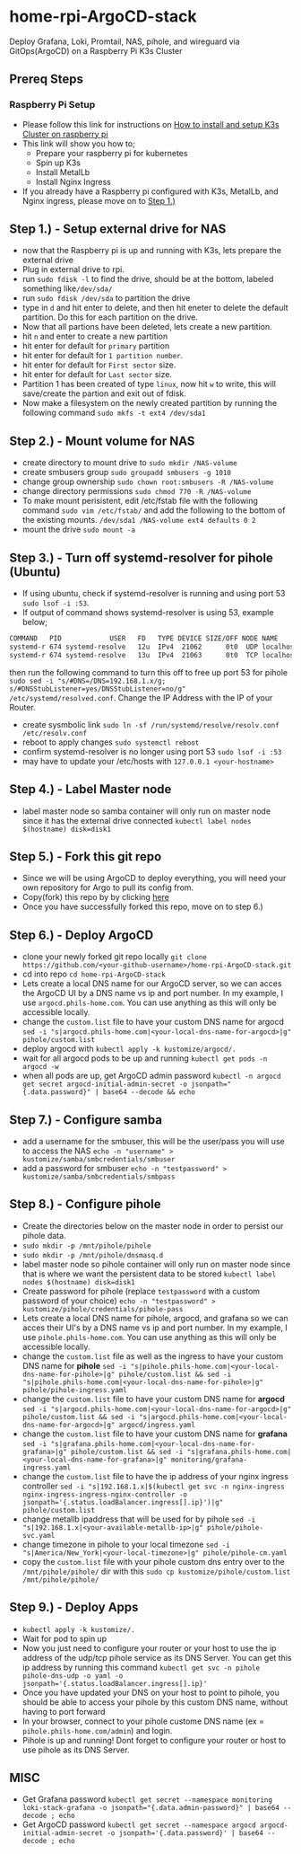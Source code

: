 # home-rpi-ArgoCD-stack
Deploy Grafana, Loki, Promtail, NAS, pihole, and wireguard via GitOps(ArgoCD) on a Raspberry Pi K3s Cluster

## Prereq Steps
### Raspberry Pi Setup
- Please follow this link for instructions on [How to install and setup K3s Cluster on raspberry pi](https://github.com/philgladman/home-rpi-k3s-cluster.git)
- This link will show you how to;
  - Prepare your raspberry pi for kubernetes
  - Spin up K3s
  - Install MetalLb
  - Install Nginx Ingress
- If you already have a Raspberry pi configured with K3s, MetalLb, and Nginx ingress, please move on to [Step 1.)](README.md#step-1---setup-external-drive-for-nas)


## Step 1.) - Setup external drive for NAS
- now that the Raspberry pi is up and running with K3s, lets prepare the external drive
- Plug in external drive to rpi.
- run `sudo fdisk -l` to find the drive, should be at the bottom, labeled something like`/dev/sda/`
- run `sudo fdisk /dev/sda` to partition the drive
- type in `d` and hit enter to delete, and then hit eneter to delete the default partition. Do this for each partition on the drive.
- Now that all partions have been deleted, lets create a new partition.
- hit `n` and enter to create a new partition
- hit enter for default for `primary` partition
- hit enter for default for `1 partition number`.
- hit enter for default for `First sector` size.
- hit enter for default for `Last sector` size.
- Partition 1 has been created of type `linux`, now hit `w` to write, this will save/create the partion and exit out of fdisk.
- Now make a filesystem on the newly created partition by running the following command `sudo mkfs -t ext4 /dev/sda1`

## Step 2.) - Mount volume for NAS
- create directory to mount drive to `sudo mkdir /NAS-volume`
- create smbusers group `sudo groupadd smbusers -g 1010`
- change group ownership `sudo chown root:smbusers -R /NAS-volume`
- change directory permissions `sudo chmod 770 -R /NAS-volume`
- To make mount perisistent, edit /etc/fstab file with the following command `sudo vim /etc/fstab/` and add the following to the bottom of the existing mounts. `/dev/sda1 /NAS-volume ext4 defaults 0 2`
- mount the drive `sudo mount -a`

## Step 3.) - Turn off systemd-resolver for pihole (Ubuntu)
- If using ubuntu, check if systemd-resolver is running and using port 53 `sudo lsof -i :53`.
- If output of command shows systemd-resolver is using 53, example below;
```bash
COMMAND   PID            USER   FD   TYPE DEVICE SIZE/OFF NODE NAME
systemd-r 674 systemd-resolve   12u  IPv4  21062      0t0  UDP localhost:domain 
systemd-r 674 systemd-resolve   13u  IPv4  21063      0t0  TCP localhost:domain (LISTEN)
```
then run the following command to turn this off to free up port 53 for pihole `sudo sed -i "s/#DNS=/DNS=192.168.1.x/g; s/#DNSStubListener=yes/DNSStubListener=no/g" /etc/systemd/resolved.conf`. Change the IP Address with the IP of your Router.
- create sysmbolic link `sudo ln -sf /run/systemd/resolve/resolv.conf /etc/resolv.conf`
- reboot to apply changes `sudo systemctl reboot`
- confirm systemd-resolver is no longer using port 53 `sudo lsof -i :53`
- may have to update your /etc/hosts with `127.0.0.1 <your-hostname>`

## Step 4.) - Label Master node
- label master node so samba container will only run on master node since it has the external drive connected `kubectl label nodes $(hostname) disk=disk1`

## Step 5.) - Fork this git repo
- Since we will be using ArgoCD to deploy everything, you will need your own repository for Argo to pull its config from.
- Copy(fork) this repo by by clicking [here](https://github.com/philgladman/home-rpi-ArgoCD-stack/fork)
- Once you have successfully forked this repo, move on to step 6.)

## Step 6.) - Deploy ArgoCD
- clone your newly forked git repo locally `git clone https://github.com/<your-github-username>/home-rpi-ArgoCD-stack.git`
- cd into repo `cd home-rpi-ArgoCD-stack`
- Lets create a local DNS name for our ArgoCD server, so we can acces the ArgoCD UI by a DNS name vs ip and port number. In my example, I use `argocd.phils-home.com`. You can use anything as this will only be accessible locally.
- change the `custom.list` file to have your custom DNS name for argocd `sed -i "s|argocd.phils-home.com|<your-local-dns-name-for-argocd>|g" pihole/custom.list`
- deploy argocd with `kubectl apply -k kustomize/argocd/.`
- wait for all argocd pods to be up and running `kubectl get pods -n argocd -w`
- when all pods are up, get ArgoCD admin password `kubectl -n argocd get secret argocd-initial-admin-secret -o jsonpath="{.data.password}" | base64 --decode && echo`

## Step 7.) - Configure samba
- add a username for the smbuser, this will be the user/pass you will use to access the NAS `echo -n "username" > kustomize/samba/smbcredentials/smbuser`
- add a password for smbuser `echo -n "testpassword" > kustomize/samba/smbcredentials/smbpass`

## Step 8.) - Configure pihole
- Create the directories below on the master node in order to persist our pihole data.
- `sudo mkdir -p /mnt/pihole/pihole`
- `sudo mkdir -p /mnt/pihole/dnsmasq.d`
- label master node so pihole container will only run on master node since that is where we want the persistent data to be stored `kubectl label nodes $(hostname) disk=disk1`
- Create password for pihole (replace `testpassword` with a custom password of your choice) `echo -n "testpassword" > kustomize/pihole/credentials/pihole-pass`
- Lets create a local DNS name for pihole, argocd, and grafana so we can acces their UI's by a DNS name vs ip and port number. In my example, I use `pihole.phils-home.com`. You can use anything as this will only be accessible locally.
- change the `custom.list` file as well as the ingress to have your custom DNS name for __pihole__ `sed -i "s|pihole.phils-home.com|<your-local-dns-name-for-pihole>|g" pihole/custom.list && sed -i "s|pihole.phils-home.com|<your-local-dns-name-for-pihole>|g" pihole/pihole-ingress.yaml`
- change the `custom.list` file to have your custom DNS name for __argocd__ `sed -i "s|argocd.phils-home.com|<your-local-dns-name-for-argocd>|g" pihole/custom.list && sed -i "s|argocd.phils-home.com|<your-local-dns-name-for-argocd>|g" argocd/ingress.yaml`
- change the `custom.list` file to have your custom DNS name for __grafana__ `sed -i "s|grafana.phils-home.com|<your-local-dns-name-for-grafana>|g" pihole/custom.list && sed -i "s|grafana.phils-home.com|<your-local-dns-name-for-grafana>|g" monitoring/grafana-ingress.yaml`
- change the `custom.list` file to have the ip address of your nginx ingress controller `sed -i "s|192.168.1.x|$(kubectl get svc -n nginx-ingress nginx-ingress-ingress-nginx-controller -o jsonpath='{.status.loadBalancer.ingress[].ip}')|g" pihole/custom.list`
- change metallb ipaddress that will be used for by pihole `sed -i "s|192.168.1.x|<your-available-metallb-ip>|g" pihole/pihole-svc.yaml`
- change timezone in pihole to your local timezone `sed -i "s|America/New_York|<your-local-timezone>|g" pihole/pihole-cm.yaml`
- copy the `custom.list` file with your pihole custom dns entry over to the `/mnt/pihole/pihole/` dir with this `sudo cp kustomize/pihole/custom.list /mnt/pihole/pihole/`

## Step 9.) - Deploy Apps
- `kubectl apply -k kustomize/.` 
- Wait for pod to spin up
- Now you just need to configure your router or your host to use the ip address of the udp/tcp pihole service as its DNS Server. You can get this ip address by running this command `kubectl get svc -n pihole pihole-dns-udp -o yaml -o jsonpath='{.status.loadBalancer.ingress[].ip}'`
- Once you have updated your DNS on your host to point to pihole, you should be able to access your pihole by this custom DNS name, without having to port forward
- In your browser, connect to your pihole custome DNS name (ex = `pihole.phils-home.com/admin`) and login.
- Pihole is up and running! Dont forget to configure your router or host to use pihole as its DNS Server.

## MISC
- Get Grafana password `kubectl get secret --namespace monitoring loki-stack-grafana -o jsonpath="{.data.admin-password}" | base64 --decode ; echo`
- Get ArgoCD password `kubectl get secret --namespace argocd argocd-initial-admin-secret -o jsonpath='{.data.password}' | base64 --decode ; echo`
